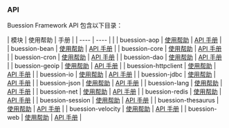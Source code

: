 ### API


Buession Framework API 包含以下目录：


|  模块                | 使用帮助                         | 手册                                 |
|  ----                | ----                           |                                      |
| buession-aop         | [使用帮助](aop/index.md)        | [API 手册](docs/buession-aop/)        |
| buession-bean        | [使用帮助](bean/index.md)       | [API 手册](docs/buession-bean/)       |
| buession-core        | [使用帮助](core/index.md)       | [API 手册](docs/buession-core/)       |
| buession-cron        | [使用帮助](cron/index.md)       | [API 手册](docs/buession-cron/)       |
| buession-dao         | [使用帮助](dao/index.md)        | [API 手册](docs/buession-dao/)        |
| buession-geoip       | [使用帮助](geoip/index.md)      | [API 手册](docs/buession-geoip/)      |
| buession-httpclient  | [使用帮助](httpclient/index.md) | [API 手册](docs/buession-httpclient/) |
| buession-io          | [使用帮助](io/index.md)         | [API 手册](docs/buession-io/)         |
| buession-jdbc        | [使用帮助](jdbc/index.md)       | [API 手册](docs/buession-jdbc/)       |
| buession-json        | [使用帮助](json/index.md)       | [API 手册](docs/buession-json/)       |
| buession-lang        | [使用帮助](lang/index.md)       | [API 手册](docs/buession-lang/)       |
| buession-net         | [使用帮助](net/index.md)        | [API 手册](docs/buession-net/)        |
| buession-redis       | [使用帮助](redis/index.md)      | [API 手册](docs/buession-redis/)      |
| buession-session     | [使用帮助](session/index.md)    | [API 手册](docs/buession-session/)    |
| buession-thesaurus   | [使用帮助](thesaurus/index.md)  | [API 手册](docs/buession-thesaurus/)  |
| buession-velocity    | [使用帮助](velocity/index.md)   | [API 手册](docs/buession-velocity/)   |
| buession-web         | [使用帮助](web/index.md)        | [API 手册](docs/buession-web/)        |